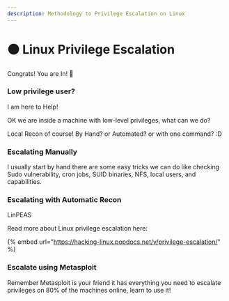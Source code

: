 ```yaml
---
description: Methodology to Privilege Escalation on Linux
---
```


# 🟠 Linux Privilege Escalation

Congrats! You are In! :clap:

### Low privilege user?

I am here to Help!

OK we are inside a machine with low-level privileges, what can we do?

Local Recon of course! By Hand? or Automated? or with one command? :D



### Escalating Manually

I usually start by hand there are some easy tricks we can do like checking Sudo vulnerability, cron jobs, SUID binaries, NFS, local users, and capabilities.

### Escalating with Automatic Recon

LinPEAS

Read more about Linux privilege escalation here:

{% embed url="https://hacking-linux.popdocs.net/v/privilege-escalation/" %}

### Escalate using Metasploit

Remember Metasploit is your friend it has everything you need to escalate privileges on 80% of the machines online, learn to use it!

